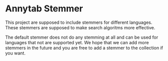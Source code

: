Annytab Stemmer
=======

This project are supposed to include stemmers for different languages. These stemmers are supposed to make search algoritms more
effective. 

The default stemmer does not do any stemming at all and can be used for languages that not are supported yet. We hope
that we can add more stemmers in the future and you are free to add a stemmer to the collection if you want.
